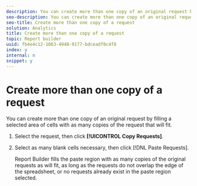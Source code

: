 ```yaml
---
description: You can create more than one copy of an original request by filling a selected area of cells with as many copies of the request that will fit.
seo-description: You can create more than one copy of an original request by filling a selected area of cells with as many copies of the request that will fit.
seo-title: Create more than one copy of a request
solution: Analytics
title: Create more than one copy of a request
topic: Report builder
uuid: fb4e4c12-1063-4940-9177-bdceadf0c4f8
index: y
internal: n
snippet: y
---
```


# Create more than one copy of a request

You can create more than one copy of an original request by filling a selected area of cells with as many copies of the request that will fit.

1. Select the request, then click **[!UICONTROL Copy Requests]**.
1. Select as many blank cells necessary, then click [!DNL Paste Requests].

   Report Builder fills the paste region with as many copies of the original requests as will fit, as long as the requests do not overlap the edge of the spreadsheet, or no requests already exist in the paste region selected. 
